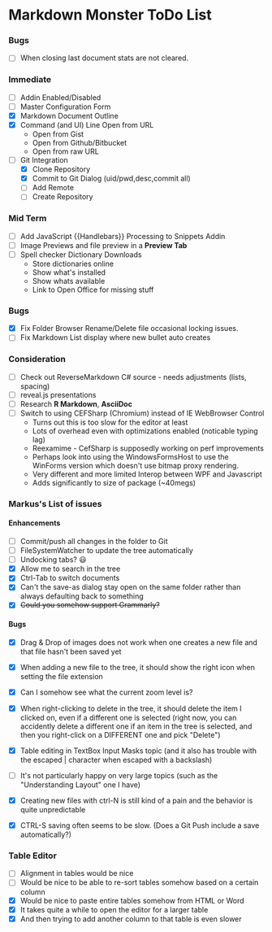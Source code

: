 ﻿# Markdown Monster ToDo List

### Bugs
* [ ] When closing last document stats are not cleared.

### Immediate
* [ ] Addin Enabled/Disabled
* [ ] Master Configuration Form
* [x] Markdown Document Outline
* [x] Command (and UI) Line Open from URL
    * Open from Gist
    * Open from Github/Bitbucket
    * Open from raw URL
* [ ] Git Integration
    *  [x] Clone Repository
    *  [x] Commit to Git Dialog (uid/pwd,desc,commit all)
    *  [ ] Add Remote
    *  [ ] Create Repository

### Mid Term
* [ ] Add JavaScript {{Handlebars}} Processing to Snippets Addin
* [ ] Image Previews and file preview in a **Preview Tab**
* [ ] Spell checker Dictionary Downloads
    * Store dictionaries online
    * Show what's installed
    * Show whats available
    * Link to Open Office for missing stuff

### Bugs
* [x] Fix Folder Browser Rename/Delete file occasional locking issues.
* [ ] Fix Markdown List display where new bullet auto creates

### Consideration
* [ ] Check out ReverseMarkdown C# source - needs adjustments (lists, spacing)
* [ ] reveal.js presentations
* [ ] Research **R Markdown**, **AsciiDoc**
* [ ] Switch to using CEFSharp (Chromium) instead of IE WebBrowser Control 
    * Turns out this is too slow for the editor at least
    * Lots of overhead even with optimizations enabled (noticable typing lag)
    * Reexamime - CefSharp is supposedly working on perf improvements
    * Perhaps look into using the WindowsFormsHost to use the WinForms version
      which doesn't use bitmap proxy rendering.
    * Very different and more limited Interop between WPF and Javascript
    * Adds significantly to size of package (~40megs)
        
### Markus's List of issues

#### Enhancements
    

* [ ] Commit/push all changes in the folder to Git
* [ ] FileSystemWatcher to update the tree automatically
* [ ] Undocking tabs? :smiley:
* [x] Allow me to search in the tree
* [x] Ctrl-Tab to switch documents
* [x] Can't the save-as dialog stay open on the same folder rather than always defaulting back to something
* [x] ~~Could you somehow support Grammarly?~~

#### Bugs 

* [x] Drag & Drop of images does not work when one creates a new file and that file hasn't been saved yet
* [x] When adding a new file to the tree, it should show the right icon when setting the file extension
* [x] Can I somehow see what the current zoom level is?
* [x] When right-clicking to delete in the tree, it should delete the item I clicked on, even if a different one is selected (right now, you can accidently delete a different one if an item in the tree is selected, and then you right-click on a DIFFERENT one and pick "Delete")
* [x] Table editing in TextBox Input Masks topic (and it also has trouble with the escaped | character when escaped with a backslash)
* [ ] It's not particularly happy on very large topics (such as the "Understanding Layout" one I have)


* [x] Creating new files with ctrl-N is still kind of a pain and the behavior is quite unpredictable
* [x] CTRL-S saving often seems to be slow. (Does a Git Push include a save automatically?)

### Table Editor
* [ ] Alignment in tables would be nice
* [ ] Would be nice to be able to re-sort tables somehow based on a certain column
* [x] Would be nice to paste entire tables somehow from HTML or Word
* [x] It takes quite a while to open the editor for a larger table
* [x] And then trying to add another column to that table is even slower
